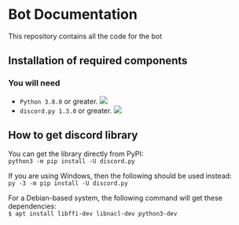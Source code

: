 # Bot Documentation
This repository contains all the code for the bot


## Installation of required components

### You will need
- `Python 3.8.0` or greater. <a href='https://www.python.org/downloads/'><img src='https://raster.shields.io/badge/Download-Python-brightgreen.png'></a>
- `discord.py 1.3.0` or greater.  <a href='#how-to-get-discord-library'><img src='https://raster.shields.io/badge/How%20to%20get-discord.py-blue.png'></a>


## How to get **discord** library
You can get the library directly from PyPI: <br>
`python3 -m pip install -U discord.py`

If you are using Windows, then the following should be used instead: <br>
`py -3 -m pip install -U discord.py`

For a Debian-based system, the following command will get these dependencies: <br>
`$ apt install libffi-dev libnacl-dev python3-dev
`
